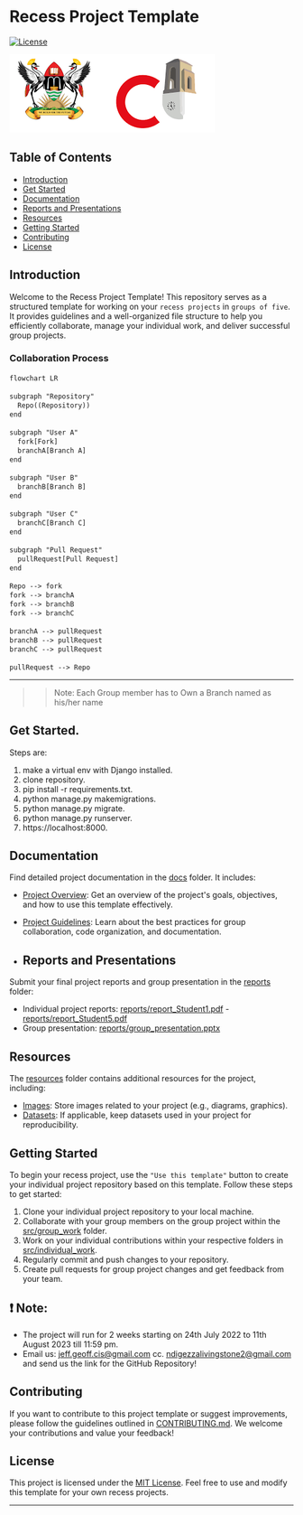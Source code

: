 # Recess Project Template
[![License](https://img.shields.io/badge/License-MIT-blue.svg)](https://opensource.org/licenses/MIT)

![Project Logo](Recess_Project_Term2_2023/resources/images/logo.png)

## Table of Contents
- [Introduction](#introduction)
- [Get Started](#get-started)
- [Documentation](#documentation)
- [Reports and Presentations](#reports-and-presentations)
- [Resources](#resources)
- [Getting Started](#getting-started)
- [Contributing](#contributing)
- [License](#license)

## Introduction
Welcome to the Recess Project Template! This repository serves as a structured template for working on your `recess projects` in `groups of five`. It provides guidelines and a well-organized file structure to help you efficiently collaborate, manage your individual work, and deliver successful group projects.

### Collaboration Process
```mermaid
flowchart LR

subgraph "Repository"
  Repo((Repository))
end

subgraph "User A"
  fork[Fork]
  branchA[Branch A]
end

subgraph "User B"
  branchB[Branch B]
end

subgraph "User C"
  branchC[Branch C]
end

subgraph "Pull Request"
  pullRequest[Pull Request]
end

Repo --> fork
fork --> branchA
fork --> branchB
fork --> branchC

branchA --> pullRequest
branchB --> pullRequest
branchC --> pullRequest

pullRequest --> Repo
```

---
>> Note: Each Group member has to Own a Branch named as his/her name
>>
## Get Started.
Steps are:

1. make a virtual env with Django installed.
2. clone repository.
3. pip install -r requirements.txt.
4. python manage.py makemigrations.
5. python manage.py migrate.
6. python manage.py runserver.
7. https://localhost:8000.

## Documentation
Find detailed project documentation in the [docs](Recess_Project_Term2_2023/docs) folder. It includes:
- [Project Overview](./docs/README.md): Get an overview of the project's goals, objectives, and how to use this template effectively.
- [Project Guidelines](./docs/project_guidelines.md): Learn about the best practices for group collaboration, code organization, and documentation.
  
- ## Reports and Presentations

Submit your final project reports and group presentation in the [reports](Recess_Project_Term2_2023/reports) folder:

- Individual project reports: [reports/report_Student1.pdf](Recess_Project_Term2_2023/reports/report_Student1.pdf) - [reports/report_Student5.pdf](Recess_Project_Term2_2023/reports/report_Student5.pdf)
- Group presentation: [reports/group_presentation.pptx](Recess_Project_Term2_2023/reports/group_presentation.pptx)

## Resources
The [resources](Recess_Project_Term2_2023/resources) folder contains additional resources for the project, including:
- [Images](Recess_Project_Term2_2023/resources/images): Store images related to your project (e.g., diagrams, graphics).
- [Datasets](Recess_Project_Term2_2023/resources/datasets): If applicable, keep datasets used in your project for reproducibility.

## Getting Started
To begin your recess project, use the `"Use this template"` button to create your individual project repository based on this template. Follow these steps to get started:

1. Clone your individual project repository to your local machine.
2. Collaborate with your group members on the group project within the [src/group_work](Recess_Project_Term2_2023/src/group_work) folder.
3. Work on your individual contributions within your respective folders in [src/individual_work](./src/individual_work).
4. Regularly commit and push changes to your repository.
5. Create pull requests for group project changes and get feedback from your team.

## ❗️ Note:
- The project will run for 2 weeks starting on 24th July 2022 to 11th August 2023 till 11:59 pm.
- Email us: jeff.geoff.cis@gmail.com cc. ndigezzalivingstone2@gmail.com and send us the link for the GitHub Repository!

## Contributing
If you want to contribute to this project template or suggest improvements, please follow the guidelines outlined in [CONTRIBUTING.md](./CONTRIBUTING.md). We welcome your contributions and value your feedback!

## License
This project is licensed under the [MIT License](./LICENSE). Feel free to use and modify this template for your own recess projects.

---
